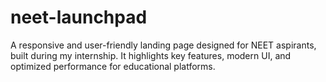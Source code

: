 # neet-launchpad
A responsive and user-friendly landing page designed for NEET aspirants, built during my internship. It highlights key features, modern UI, and optimized performance for educational platforms.
